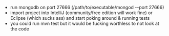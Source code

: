 - run mongodb on port 27666 (/path/to/executable/mongod --port 27666)
- import project into IntelliJ (community/free edition will work fine) or Eclipse (which sucks ass) and start poking around & running tests
- you could run mvn test but it would be fucking worthless to not look at the code